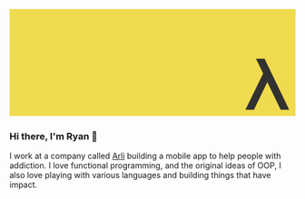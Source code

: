 ![FP-JS](https://github.com/moosch/moosch/blob/master/fp-js.jpg)

### Hi there, I'm Ryan 👋

I work at a company called [Arli](https://meetarli.com) building a mobile app to help people with addiction.
I love functional programming, and the original ideas of OOP, I also love playing with various languages and building things that have impact.

